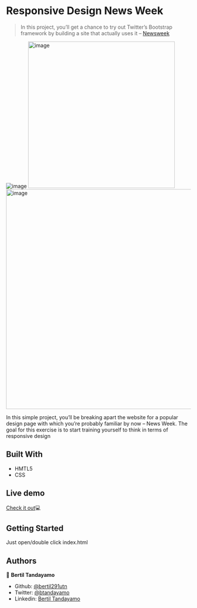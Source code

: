 # Responsive Design News Week  

> In this project, you’ll get a chance to try out Twitter’s Bootstrap framework by building a site that actually uses it – <a href="https://www.newsweek.com/"> Newsweek</a>

![image](https://user-images.githubusercontent.com/24902525/77235489-07446780-6b84-11ea-9e0b-646833691450.png)
<img src="https://user-images.githubusercontent.com/24902525/77235501-29d68080-6b84-11ea-9d9c-416f6a1acbe7.png" alt="image" width="400" /><img src="https://user-images.githubusercontent.com/24902525/77235511-39ee6000-6b84-11ea-8c48-a5b4e001ec98.png" alt="image" width="600" />

In this simple project, you’ll be breaking apart the website for a popular design page with which you’re probably familiar by now – News Week. The goal for this exercise is to start training yourself to think in terms of responsive design

## Built With

- HMTL5
- CSS

## Live demo

<a href="https://rawcdn.githack.com/bertil291utn/news-week/c2a92e809494e797cc97774eca69f276b405a156/index.html" target="_blank">Check it out</a>💻

## Getting Started

Just open/double click index.html

## Authors

👤 **Bertil Tandayamo**

- Github: [@bertil291utn](https://github.com/bertil291utn)
- Twitter: [@btandayamo](https://twitter.com/batandayamo)
- Linkedin: [Bertil Tandayamo](http://bit.ly/bertil_linkedin)




